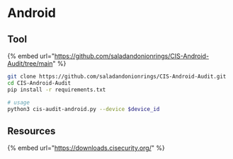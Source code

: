 # Android

## Tool

{% embed url="https://github.com/saladandonionrings/CIS-Android-Audit/tree/main" %}

```bash
git clone https://github.com/saladandonionrings/CIS-Android-Audit.git
cd CIS-Android-Audit
pip install -r requirements.txt

# usage
python3 cis-audit-android.py --device $device_id
```

## Resources

{% embed url="https://downloads.cisecurity.org/" %}
